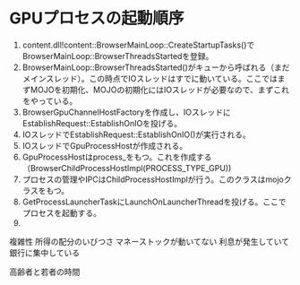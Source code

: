 # GPUプロセスの起動順序

1. content.dll!content::BrowserMainLoop::CreateStartupTasks()でBrowserMainLoop::BrowserThreadsStartedを登録。
2. BrowserMainLoop::BrowserThreadsStarted()がキューから呼ばれる（まだメインスレッド）。この時点でIOスレッドはすでに動いている。ここではまずMOJOを初期化、MOJOの初期化にはIOスレッドが必要なので、まずこれをやっている。
3. BrowserGpuChannelHostFactoryを作成し、IOスレッドにEstablishRequest::EstablishOnIOを投げる。
4. IOスレッドでEstablishRequest::EstablishOnIO()が実行される。
5. IOスレッドでGpuProcessHostが作成される。
6. GpuProcessHostはprocess_をもつ。これを作成する（BrowserChildProcessHostImpl(PROCESS_TYPE_GPU))
7. プロセスの管理やIPCはChildProcessHostImplが行う。このクラスはmojoクラスをもつ。
8. GetProcessLauncherTaskにLaunchOnLauncherThreadを投げる。ここでプロセスを起動する。
9. 


複雑性
所得の配分のいびつさ
マネーストックが動いてない
利息が発生していて銀行に集中している

高齢者と若者の時間

